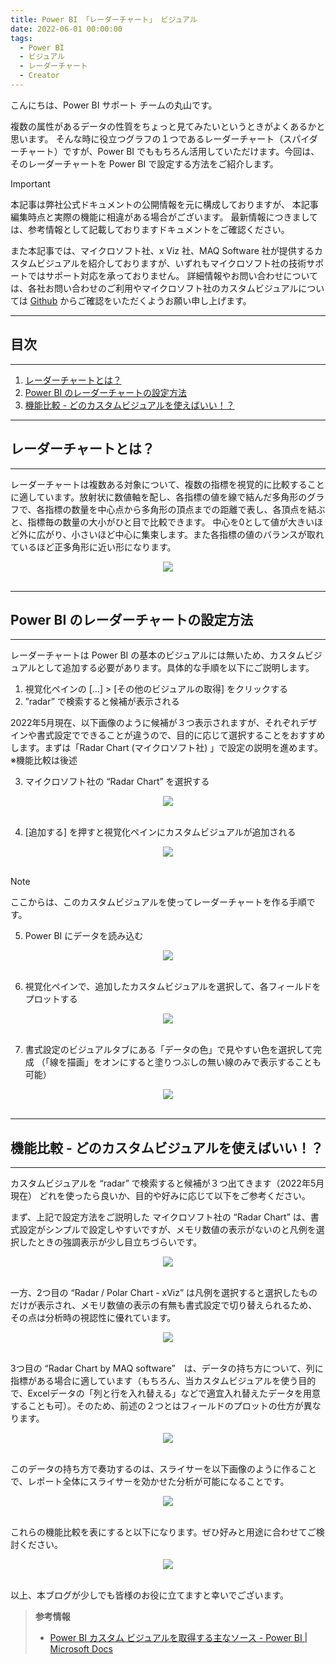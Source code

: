 ```yaml
---
title: Power BI 「レーダーチャート」 ビジュアル
date: 2022-06-01 00:00:00
tags:
  - Power BI
  - ビジュアル
  - レーダーチャート
  - Creator
---
```


こんにちは、Power BI サポート チームの丸山です。 

複数の属性があるデータの性質をちょっと見てみたいというときがよくあるかと思います。
そんな時に役立つグラフの１つであるレーダーチャート（スパイダーチャート）ですが、Power BI でももちろん活用していただけます。今回は、そのレーダーチャートを Power BI で設定する方法をご紹介します。

<!-- more -->


> [!IMPORTANT]
> 本記事は弊社公式ドキュメントの公開情報を元に構成しておりますが、
> 本記事編集時点と実際の機能に相違がある場合がございます。
> 最新情報につきましては、参考情報として記載しておりますドキュメントをご確認ください。
> 
> また本記事では、マイクロソフト社、x Viz 社、MAQ Software 社が提供するカスタムビジュアルを紹介しておりますが、いずれもマイクロソフト社の技術サポートではサポート対応を承っておりません。
> 詳細情報やお問い合わせについては、各社お問い合わせのご利用やマイクロソフト社のカスタムビジュアルについては [Github](https://github.com/Microsoft/PowerBI-visuals-RadarChart) からご確認をいただくようお願い申し上げます。

---
## 目次
---
1. [レーダーチャートとは？](#レーダーチャートとは？)
2. [Power BI のレーダーチャートの設定方法](#Power_BI_のレーダーチャートの設定方法)
3. [機能比較 - どのカスタムビジュアルを使えばいい！？](#機能比較_-_どのカスタムビジュアルを使えばいい！？)

---
## レーダーチャートとは？
---

レーダーチャートは複数ある対象について、複数の指標を視覚的に比較することに適しています。放射状に数値軸を配し、各指標の値を線で結んだ多角形のグラフで、各指標の数量を中心点から多角形の頂点までの距離で表し、各頂点を結ぶと、指標毎の数量の大小がひと目で比較できます。
中心を0として値が大きいほど外に広がり、小さいほど中心に集束します。また各指標の値のバランスが取れているほど正多角形に近い形になります。

<div align="center">
<img src="1.jpg">
</div>

</br>

---
## Power BI のレーダーチャートの設定方法
---

レーダーチャートは Power BI の基本のビジュアルには無いため、カスタムビジュアルとして追加する必要があります。具体的な手順を以下にご説明します。

1. 視覚化ペインの […]  >  [その他のビジュアルの取得] をクリックする
2. ”radar” で検索すると候補が表示される

2022年5月現在、以下画像のように候補が３つ表示されますが、それぞれデザインや書式設定でできることが違うので、目的に応じて選択することをおすすめします。まずは「Radar Chart (マイクロソフト社) 」で設定の説明を進めます。※機能比較は後述


3. マイクロソフト社の “Radar Chart” を選択する

<div align="center">
<img src="2.jpg">
</div>

</br>

4. [追加する] を押すと視覚化ペインにカスタムビジュアルが追加される

<div align="center">
<img src="3.jpg">
</div>

</br>

>[!NOTE]
> ここからは、このカスタムビジュアルを使ってレーダーチャートを作る手順です。

5. Power BI にデータを読み込む

<div align="center">
<img src="4.jpg">
</div>

</br>

6. 視覚化ペインで、追加したカスタムビジュアルを選択して、各フィールドをプロットする

<div align="center">
<img src="5.jpg">
</div>

</br>

7. 書式設定のビジュアルタブにある「データの色」で見やすい色を選択して完成
（「線を描画」をオンにすると塗りつぶしの無い線のみで表示することも可能）

<div align="center">
<img src="6.jpg">
</div>

</br>

---
## 機能比較 - どのカスタムビジュアルを使えばいい！？
---

カスタムビジュアルを “radar” で検索すると候補が３つ出てきます（2022年5月現在）
どれを使ったら良いか、目的や好みに応じて以下をご参考ください。

まず、上記で設定方法をご説明した マイクロソフト社の “Radar Chart” は、書式設定がシンプルで設定しやすいですが、メモリ数値の表示がないのと凡例を選択したときの強調表示が少し目立ちづらいです。

<div align="center">
<img src="11.jpg">
</div>

</br>

一方、2つ目の “Radar / Polar Chart - xViz” は凡例を選択すると選択したものだけが表示され、メモリ数値の表示の有無も書式設定で切り替えられるため、その点は分析時の視認性に優れています。

<div align="center">
<img src="7.jpg">
</div>

</br>

3つ目の “Radar Chart by MAQ software”　は、データの持ち方について、列に指標がある場合に適しています（もちろん、当カスタムビジュアルを使う目的で、Excelデータの「列と行を入れ替える」などで適宜入れ替えたデータを用意することも可）。そのため、前述の２つとはフィールドのプロットの仕方が異なります。

<div align="center">
<img src="8.jpg">
</div>

</br>

このデータの持ち方で奏功するのは、スライサーを以下画像のように作ることで、レポート全体にスライサーを効かせた分析が可能になることです。

<div align="center">
<img src="9.jpg">
</div>

</br>

これらの機能比較を表にすると以下になります。ぜひ好みと用途に合わせてご検討ください。

<div align="center">
<img src="10.jpg">
</div>

</br>

以上、本ブログが少しでも皆様のお役に立てますと幸いでございます。 

> **参考情報**
> - [Power BI カスタム ビジュアルを取得する主なソース - Power BI | Microsoft Docs](https://learn.microsoft.com/ja-jp/power-bi/developer/visuals/power-bi-custom-visuals)



